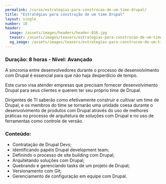 ```yaml
---
permalink: /curso/estrategias-para-construcao-de-um-time-drupal/
title: "Estratégias para construção de um time Drupal"
layout: single
number: 10
header:
  image: /assets/images/headers/header-016.jpg
  teaser: /assets/images/teasers/estrategias-para-construcao-de-um-time.jpg
  og_image: /assets/images/teasers/estrategias-para-construcao-de-um-time.jpg
---
```


### Duração: 8 horas - Nível: Avançado

A sincronia entre desenvolvedores durante o processo de desenvolvimento com Drupal é essencial para que não haja desperdício de tempo.

Este curso visa atender empresas que precisam fornecer desenvolvimento Drupal para seus clientes e querem ter seu próprio time de Drupal.

Dirigentes de TI saberão como efetivamente construir e cultivar um time de Drupal, e os membros do time se tornarão uma unidade coesa durante o desenvolvimento de produtos com Drupal através do uso de melhores práticas no processo de arquitetura de soluções com Drupal e no uso de ferramentas como controle de versão.

### Conteúdo:

- Contratação de Drupal Devs;
- Identificando papéis Drupal development team;
- Definindo o processo de site building com Drupal;
- Arquitetando soluções com Drupal;
- Quebrando e gerenciando tasks de um projeto de Drupal;
- Versionamento com Git;
- Gerenciamento de configuração em equipe com Drupal.